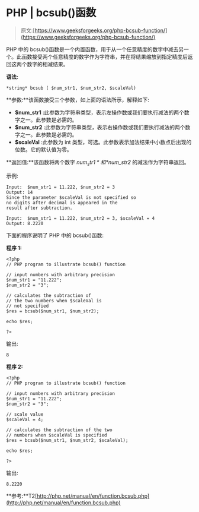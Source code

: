 # PHP | bcsub()函数

> 原文:[https://www.geeksforgeeks.org/php-bcsub-function/](https://www.geeksforgeeks.org/php-bcsub-function/)

PHP 中的 bcsub()函数是一个内置函数，用于从一个任意精度的数字中减去另一个。此函数接受两个任意精度的数字作为字符串，并在将结果缩放到指定精度后返回这两个数字的相减结果。

**语法:**

```
*string* bcsub ( $num_str1, $num_str2, $scaleVal)
```

**参数:**该函数接受三个参数，如上面的语法所示，解释如下:

*   **$num_str1** :此参数为字符串类型，表示左操作数或我们要执行减法的两个数字之一。此参数是必需的。
*   **$num_str2** :此参数为字符串类型，表示右操作数或我们要执行减法的两个数字之一。此参数是必需的。
*   **$scaleVal** :此参数为 int 类型，可选。此参数表示加法结果中小数点后出现的位数。它的默认值为零。

**返回值:**该函数将两个数字 *$num_str1* 和 *$num_str2* 的减法作为字符串返回。

示例:

```
Input:  $num_str1 = 11.222, $num_str2 = 3
Output: 14
Since the parameter $scaleVal is not specified so
no digits after decimal is appeared in the 
result after subtraction.

Input:  $num_str1 = 11.222, $num_str2 = 3, $scaleVal = 4
Output: 8.2220

```

下面的程序说明了 PHP 中的 bcsub()函数:

**程序 1:**

```
<?php
// PHP program to illustrate bcsub() function

// input numbers with arbitrary precision
$num_str1 = "11.222";
$num_str2 = "3";

// calculates the subtraction of
// the two numbers when $scaleVal is
// not specified
$res = bcsub($num_str1, $num_str2);

echo $res;

?>
```

输出:

```
8

```

**程序 2:**

```
<?php
// PHP program to illustrate bcsub() function

// input numbers with arbitrary precision
$num_str1 = "11.222";
$num_str2 = "3";

// scale value
$scaleVal = 4;

// calculates the subtraction of the two
// numbers when $scaleVal is specified
$res = bcsub($num_str1, $num_str2, $scaleVal);

echo $res;

?>
```

输出:

```
8.2220

```

**参考:**T2[http://php.net/manual/en/function.bcsub.php](http://php.net/manual/en/function.bcsub.php)